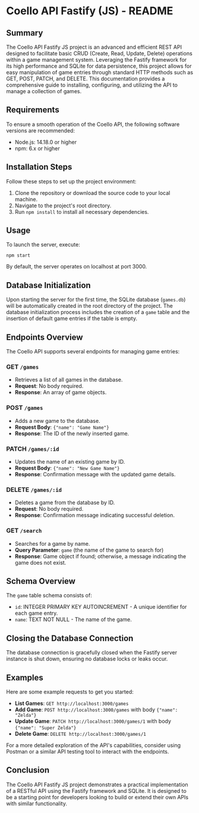 # Coello API Fastify (JS) - README

## Summary

The Coello API Fastify JS project is an advanced and efficient REST API designed to facilitate basic CRUD (Create, Read, Update, Delete) operations within a game management system. Leveraging the Fastify framework for its high performance and SQLite for data persistence, this project allows for easy manipulation of game entries through standard HTTP methods such as GET, POST, PATCH, and DELETE. This documentation provides a comprehensive guide to installing, configuring, and utilizing the API to manage a collection of games.

## Requirements

To ensure a smooth operation of the Coello API, the following software versions are recommended:

- Node.js: 14.18.0 or higher
- npm: 6.x or higher

## Installation Steps

Follow these steps to set up the project environment:

1. Clone the repository or download the source code to your local machine.
2. Navigate to the project's root directory.
3. Run `npm install` to install all necessary dependencies.

## Usage

To launch the server, execute:

`npm start`

By default, the server operates on localhost at port 3000.

## Database Initialization

Upon starting the server for the first time, the SQLite database (`games.db`) will be automatically created in the root directory of the project. The database initialization process includes the creation of a `game` table and the insertion of default game entries if the table is empty.

## Endpoints Overview

The Coello API supports several endpoints for managing game entries:

### GET `/games`

- Retrieves a list of all games in the database.
- **Request**: No body required.
- **Response**: An array of game objects.

### POST `/games`

- Adds a new game to the database.
- **Request Body**: `{"name": "Game Name"}`
- **Response**: The ID of the newly inserted game.

### PATCH `/games/:id`

- Updates the name of an existing game by ID.
- **Request Body**: `{"name": "New Game Name"}`
- **Response**: Confirmation message with the updated game details.

### DELETE `/games/:id`

- Deletes a game from the database by ID.
- **Request**: No body required.
- **Response**: Confirmation message indicating successful deletion.

### GET `/search`

- Searches for a game by name.
- **Query Parameter**: `game` (the name of the game to search for)
- **Response**: Game object if found; otherwise, a message indicating the game does not exist.

## Schema Overview

The `game` table schema consists of:

- `id`: INTEGER PRIMARY KEY AUTOINCREMENT - A unique identifier for each game entry.
- `name`: TEXT NOT NULL - The name of the game.

## Closing the Database Connection

The database connection is gracefully closed when the Fastify server instance is shut down, ensuring no database locks or leaks occur.

## Examples

Here are some example requests to get you started:

- **List Games**: `GET http://localhost:3000/games`
- **Add Game**: `POST http://localhost:3000/games` with body `{"name": "Zelda"}`
- **Update Game**: `PATCH http://localhost:3000/games/1` with body `{"name": "Super Zelda"}`
- **Delete Game**: `DELETE http://localhost:3000/games/1`

For a more detailed exploration of the API's capabilities, consider using Postman or a similar API testing tool to interact with the endpoints.

## Conclusion

The Coello API Fastify JS project demonstrates a practical implementation of a RESTful API using the Fastify framework and SQLite. It is designed to be a starting point for developers looking to build or extend their own APIs with similar functionality.
